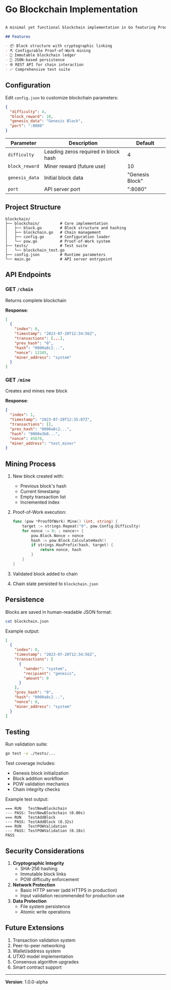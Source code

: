 # Go Blockchain Implementation

```markdown

A minimal yet functional blockchain implementation in Go featuring Proof-of-Work consensus, persistent storage, and REST API endpoints.

## Features

- 📦 Block structure with cryptographic linking
- ⛏️ Configurable Proof-of-Work mining
- 🔗 Immutable blockchain ledger
- 💾 JSON-based persistence
- 🌐 REST API for chain interaction
- ✅ Comprehensive test suite

```

## Configuration

Edit `config.json` to customize blockchain parameters:

```json
{
  "difficulty": 4,
  "block_reward": 10,
  "genesis_data": "Genesis Block",
  "port": ":8080"
}

```

| Parameter | Description | Default |
| --- | --- | --- |
| `difficulty` | Leading zeros required in block hash | 4 |
| `block_reward` | Miner reward (future use) | 10 |
| `genesis_data` | Initial block data | "Genesis Block" |
| `port` | API server port | ":8080" |

## Project Structure

```
blockchain/
├── blockchain/         # Core implementation
│   ├── block.go        # Block structure and hashing
│   ├── blockchain.go   # Chain management
│   ├── config.go       # Configuration loader
│   └── pow.go          # Proof-of-Work system
├── tests/              # Test suite
│   └── blockchain_test.go
├── config.json         # Runtime parameters
└── main.go             # API server entrypoint

```

## API Endpoints

### GET `/chain`

Returns complete blockchain

**Response**:

```json
[
  {
    "index": 0,
    "timestamp": "2023-07-20T12:34:56Z",
    "transactions": [...],
    "prev_hash": "0",
    "hash": "0000a8c2...",
    "nonce": 12345,
    "miner_address": "system"
  }
]

```

### GET `/mine`

Creates and mines new block

**Response**:

```json
{
  "index": 1,
  "timestamp": "2023-07-20T12:35:07Z",
  "transactions": [],
  "prev_hash": "0000a8c2...",
  "hash": "0000e3b0...",
  "nonce": 45678,
  "miner_address": "test_miner"
}

```

## Mining Process

1. New block created with:
    - Previous block's hash
    - Current timestamp
    - Empty transaction list
    - Incremented index
2. Proof-of-Work execution:

    ```go
    func (pow *ProofOfWork) Mine() (int, string) {
        target := strings.Repeat("0", pow.Config.Difficulty)
        for nonce := 0; ; nonce++ {
            pow.Block.Nonce = nonce
            hash := pow.Block.CalculateHash()
            if strings.HasPrefix(hash, target) {
                return nonce, hash
            }
        }
    }

    ```

3. Validated block added to chain
4. Chain state persisted to `blockchain.json`

## Persistence

Blocks are saved in human-readable JSON format:

```bash
cat blockchain.json

```

Example output:

```json
[
  {
    "index": 0,
    "timestamp": "2023-07-20T12:34:56Z",
    "transactions": [
      {
        "sender": "system",
        "recipient": "genesis",
        "amount": 0
      }
    ],
    "prev_hash": "0",
    "hash": "0000a8c2...",
    "nonce": 0,
    "miner_address": "system"
  }
]

```

## Testing

Run validation suite:

```bash
go test -v ./tests/...

```

Test coverage includes:

- Genesis block initialization
- Block addition workflow
- POW validation mechanics
- Chain integrity checks

Example test output:

```
=== RUN   TestNewBlockchain
--- PASS: TestNewBlockchain (0.00s)
=== RUN   TestAddBlock
--- PASS: TestAddBlock (0.32s)
=== RUN   TestPOWValidation
--- PASS: TestPOWValidation (0.18s)
PASS

```

## Security Considerations

1. **Cryptographic Integrity**
    - SHA-256 hashing
    - Immutable block links
    - POW difficulty enforcement
2. **Network Protection**
    - Basic HTTP server (add HTTPS in production)
    - Input validation recommended for production use
3. **Data Protection**
    - File system persistence
    - Atomic write operations

## Future Extensions

1. Transaction validation system
2. Peer-to-peer networking
3. Wallet/address system
4. UTXO model implementation
5. Consensus algorithm upgrades
6. Smart contract support

---

**Version**: 1.0.0-alpha
